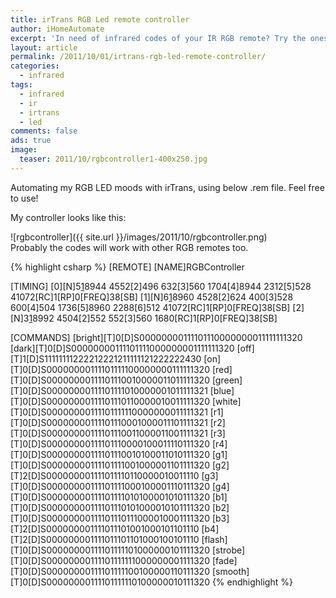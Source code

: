 ```yaml
---
title: irTrans RGB Led remote controller
author: iHomeAutomate
excerpt: 'In need of infrared codes of your IR RGB remote? Try the ones in this post and set your mood accordingly :).'
layout: article
permalink: /2011/10/01/irtrans-rgb-led-remote-controller/
categories:
  - infrared
tags:
  - infrared
  - ir
  - irtrans
  - led
comments: false
ads: true
image:
  teaser: 2011/10/rgbcontroller1-400x250.jpg
---
```

Automating my RGB LED moods with irTrans, using below .rem file. Feel free to use!

My controller looks like this:  

![rgbcontroller]({{ site.url }}/images/2011/10/rgbcontroller.png)
<br/>Probably the codes will work with other RGB remotes too.

{% highlight csharp %}
[REMOTE]
[NAME]RGBController

[TIMING]
[0][N]5[1]8944 4552[2]496 632[3]560 1704[4]8944 2312[5]528 41072[RC]1[RP]0[FREQ]38[SB]
[1][N]6[1]8960 4528[2]624 400[3]528 600[4]504 1736[5]8960 2288[6]512 41072[RC]1[RP]0[FREQ]38[SB]
[2][N]3[1]8992 4504[2]552 552[3]560 1680[RC]1[RP]0[FREQ]38[SB]

[COMMANDS]
[bright][T]0[D]S00000000111101110000000011111111320
[dark][T]0[D]S00000000111101111000000001111111320
[off][T]1[D]S11111111222212221211111121222222430
[on][T]0[D]S00000000111101111100000000111111320
[red][T]0[D]S00000000111101110010000011011111320
[green][T]0[D]S00000000111101111010000001011111321
[blue][T]0[D]S00000000111101110110000010011111320
[white][T]0[D]S00000000111101111110000000011111321
[r1][T]0[D]S00000000111101110001000011101111321
[r2][T]0[D]S00000000111101110011000011001111321
[r3][T]0[D]S00000000111101110000100011110111320
[r4][T]0[D]S00000000111101110010100011010111320
[g1][T]0[D]S00000000111101111001000001101111320
[g2][T]2[D]S000000001111011110110000010011110
[g3][T]0[D]S00000000111101111000100001110111320
[g4][T]0[D]S00000000111101111010100001010111320
[b1][T]0[D]S00000000111101110101000010101111320
[b2][T]0[D]S00000000111101110111000010001111320
[b3][T]2[D]S000000001111011101001000101101110
[b4][T]2[D]S000000001111011101101000100101110
[flash][T]0[D]S00000000111101111101000000101111320
[strobe][T]0[D]S00000000111101111111000000001111320
[fade][T]0[D]S00000000111101111100100000110111320
[smooth][T]0[D]S00000000111101111110100000010111320
{% endhighlight %}

 [1]: http://www.ihomeautomate.eu/wp-content/uploads/2011/10/rgbcontroller.png
